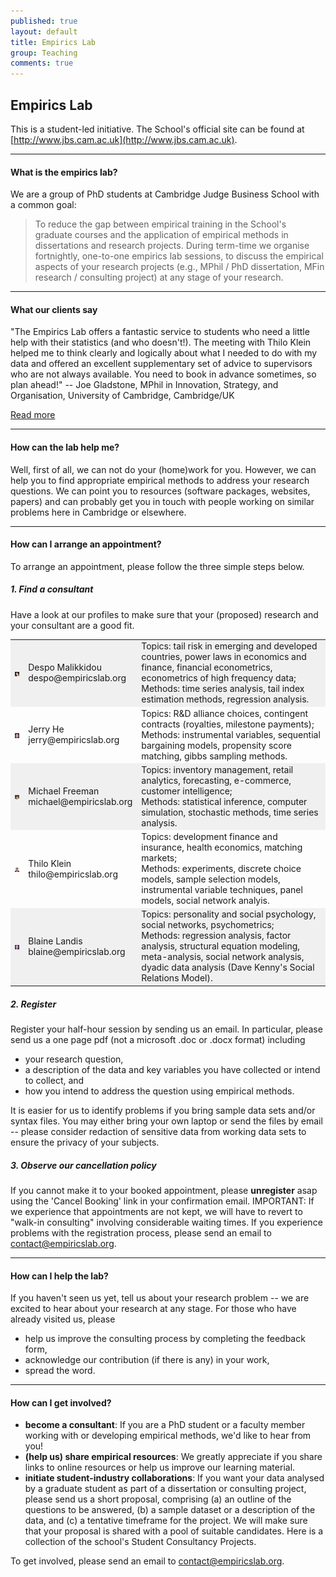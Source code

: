 ```yaml
---
published: true
layout: default
title: Empirics Lab
group: Teaching
comments: true
---
```




## Empirics Lab

This is a student-led initiative. The School's official site can be found at [http://www.jbs.cam.ac.uk](http://www.jbs.cam.ac.uk).

***

#### What is the empirics lab?

We are a group of PhD students at Cambridge Judge Business School with a common goal:

> To reduce the gap between empirical training in the School's graduate courses and the application of empirical methods in dissertations and research projects. During term-time we organise fortnightly, one-to-one empirics lab sessions, to discuss the empirical aspects of your research projects (e.g., MPhil / PhD dissertation, MFin research / consulting project) at any stage of your research.

***

#### What our clients say

"The Empirics Lab offers a fantastic service to students who need a little help with their statistics (and who doesn't!). The meeting with Thilo Klein helped me to think clearly and logically about what I needed to do with my data and offered an excellent supplementary set of advice to supervisors who are not always available. You need to book in advance sometimes, so plan ahead!" -- Joe Gladstone, MPhil in Innovation, Strategy, and Organisation, University of Cambridge, Cambridge/UK

[Read more](testimonials/index.html)

***

#### How can the lab help me?

<!-- we can help you make your data dance! Ever wondered if the world is really flattening off? Does technology help developing countries catch up with the developed world? Click the 'Play' button in the motion chart below (use the Lin/Log dropdown to change x- and y-axis from linear to logarithmic scale to highlight the trend). Whether you are interested in visualising and forecasting such trends or even establishing causal relationships -- book your appointment for the empirics clinics. --> 
Well, first of all, we can not do your (home)work for you. However, we can help you to find appropriate empirical methods to address your research questions. We can point you to resources (software packages, websites, papers) and can probably get you in touch with people working on similar problems here in Cambridge or elsewhere. 
<!-- For an experimental approach to the causal relationship between technology and wealth, for example, have a look at the work of Magda Hassan, Toby Norman, and Professor Jaideep Prabhu at [http://india.jbs.cam.ac.uk](http://india.jbs.cam.ac.uk). -->

***

#### How can I arrange an appointment?

To arrange an appointment, please follow the three simple steps below. 

##### 1. Find a consultant

Have a look at our profiles to make sure that your (proposed) research and your consultant are a good fit.

<TABLE WIDTH="100%"> 
<TR bgcolor="#f0f0f0">
<TD VALIGN="CENTER" WIDTH="5%"><img src="images/despo.jpg" Border="0"> </TD>
<TD VALIGN="center" WIDTH="15%">Despo Malikkidou<br>despo@empiricslab.org</TD>
<TD VALIGN="center" WIDTH="80%">Topics: tail risk in emerging and developed countries, power laws in economics and finance, financial econometrics, econometrics of high frequency data; <br> Methods: time series analysis, tail index estimation methods, regression analysis.</TD>
</TR>
<TR>
<TD VALIGN="center"><img src="images/jerry.jpg" Border="0"></TD>
<TD VALIGN="center">Jerry He<br>jerry@empiricslab.org</TD>
<TD VALIGN="center">Topics: R&D alliance choices, contingent contracts (royalties, milestone payments); <br> Methods: instrumental variables, sequential bargaining models, propensity score matching, gibbs sampling methods. </TD>
</TR>
<TR bgcolor="#f0f0f0">
<TD VALIGN="center"><img src="images/michael.jpg" Border="0"></TD>
<TD VALIGN="center">Michael Freeman<br>michael@empiricslab.org</TD>
<TD VALIGN="center">Topics: inventory management, retail analytics, forecasting, e-commerce, customer intelligence; <br> Methods: statistical inference, computer simulation, stochastic methods, time series analysis. </TD>
</TR>
<TR>
<TD VALIGN="center"><img src="images/thilo.jpg" Border="0"></TD>
<TD VALIGN="center">Thilo Klein<br>thilo@empiricslab.org</TD>
<TD VALIGN="center">Topics: development finance and insurance, health economics, matching markets; <br> Methods: experiments, discrete choice models, sample selection models, instrumental variable techniques, panel models, social network analyis. </TD>
</TR>
<TR bgcolor="#f0f0f0">
<TD VALIGN="center"><img src="images/blaine.jpg" Border="0"></TD>
<TD VALIGN="center">Blaine Landis<br>blaine@empiricslab.org</TD>
<TD VALIGN="center">Topics: personality and social psychology, social networks, psychometrics; <br> Methods: regression analysis, factor analysis, structural equation modeling, meta-analysis, social network analysis, dyadic data analysis (Dave Kenny's Social Relations Model).</TD>
</TR>
</TABLE>


##### 2. Register

Register your half-hour session by sending us an email. In particular, please send us a one page pdf (not a microsoft .doc or .docx format) including 
- your research question,
- a description of the data and key variables you have collected or intend to collect, and
- how you intend to address the question using empirical methods.

It is easier for us to identify problems if you bring sample data sets and/or syntax files. You may either bring your own laptop or send the files by email -- please consider redaction of sensitive data from working data sets to ensure the privacy of your subjects.

##### 3. Observe our cancellation policy

If you cannot make it to your booked appointment, please **unregister** asap using the 'Cancel Booking' link in your confirmation email. IMPORTANT: If we experience that appointments are not kept, we will have to revert to "walk-in consulting" involving considerable waiting times.
If you experience problems with the registration process, please send an email to [contact@empiricslab.org](mailto:contact@empiricslab.org).

***

#### How can I help the lab?

If you haven't seen us yet, tell us about your research problem -- we are excited to hear about your research at any stage. For those who have already visited us, please

- help us improve the consulting process by completing the feedback form,
- acknowledge our contribution (if there is any) in your work,
- spread the word.

***

#### How can I get involved?

- **become a consultant**: If you are a PhD student or a faculty member working with or developing empirical methods, we'd like to hear from you!
- **(help us) share empirical resources**: We greatly appreciate if you share links to online resources or help us improve our learning material. 
- **initiate student-industry collaborations**: If you want your data analysed by a graduate student as part of a dissertation or consulting project, please send us a short proposal, comprising (a) an outline of the questions to be answered, (b) a sample dataset or a description of the data, and (c) a tentative timeframe for the project. We will make sure that your proposal is shared with a pool of suitable candidates. Here is a collection of the school's Student Consultancy Projects.

To get involved, please send an email to [contact@empiricslab.org](mailto:contact@empiricslab.org).





